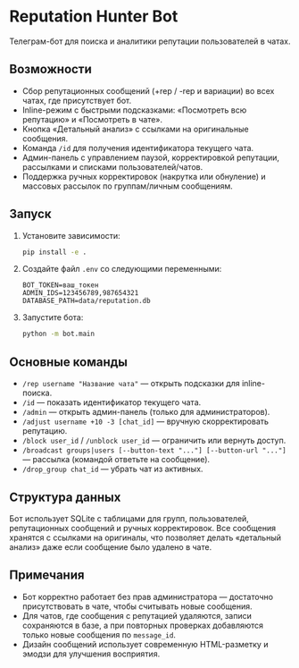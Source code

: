 # Reputation Hunter Bot

Телеграм-бот для поиска и аналитики репутации пользователей в чатах.

## Возможности

- Сбор репутационных сообщений (+rep / -rep и вариации) во всех чатах, где присутствует бот.
- Inline-режим с быстрыми подсказками: «Посмотреть всю репутацию» и «Посмотреть в чате».
- Кнопка «Детальный анализ» с ссылками на оригинальные сообщения.
- Команда `/id` для получения идентификатора текущего чата.
- Админ-панель с управлением паузой, корректировкой репутации, рассылками и списками пользователей/чатов.
- Поддержка ручных корректировок (накрутка или обнуление) и массовых рассылок по группам/личным сообщениям.

## Запуск

1. Установите зависимости:

   ```bash
   pip install -e .
   ```

2. Создайте файл `.env` со следующими переменными:

   ```env
   BOT_TOKEN=ваш_токен
   ADMIN_IDS=123456789,987654321
   DATABASE_PATH=data/reputation.db
   ```

3. Запустите бота:

   ```bash
   python -m bot.main
   ```

## Основные команды

- `/rep username "Название чата"` — открыть подсказки для inline-поиска.
- `/id` — показать идентификатор текущего чата.
- `/admin` — открыть админ-панель (только для администраторов).
- `/adjust username +10 -3 [chat_id]` — вручную скорректировать репутацию.
- `/block user_id` / `/unblock user_id` — ограничить или вернуть доступ.
- `/broadcast groups|users [--button-text "..."] [--button-url "..."]` — рассылка (командой ответьте на сообщение).
- `/drop_group chat_id` — убрать чат из активных.

## Структура данных

Бот использует SQLite с таблицами для групп, пользователей, репутационных сообщений и ручных корректировок. Все сообщения хранятся с ссылками на оригиналы, что позволяет делать «детальный анализ» даже если сообщение было удалено в чате.

## Примечания

- Бот корректно работает без прав администратора — достаточно присутствовать в чате, чтобы считывать новые сообщения.
- Для чатов, где сообщения с репутацией удаляются, записи сохраняются в базе, а при повторных проверках добавляются только новые сообщения по `message_id`.
- Дизайн сообщений использует современную HTML-разметку и эмодзи для улучшения восприятия.
